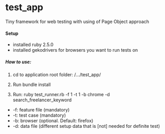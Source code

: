# test_app
Tiny framework for web testing with using of Page Object approach

#### Setup

* installed ruby 2.5.0
* installed gekodrivers for browsers you want to run tests on

##### How to use:

1. cd to application root folder: /.../test_app/

2. Run bundle install

3. Run:   ruby test_runner.rb -f 1 -t 1 -b chrome -d search_freelancer_keyword
* -f: feature file (mandatory)
* -t: test case (mandatory)
* -b: browser (optional. Default: firefox)
* -d: data file (different setup data that is [not] needed for definite test)

